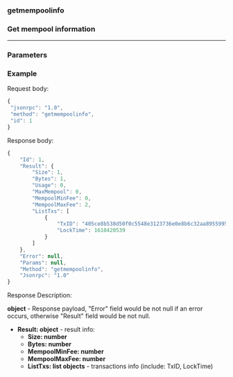 ### getmempoolinfo
### Get mempool information
---
### Parameters

### Example

Request body:
```javascript
{
 "jsonrpc": "1.0",
 "method": "getmempoolinfo",
 "id": 1
}
```
Response body:
```javascript
{
    "Id": 1,
    "Result": {
        "Size": 1,
        "Bytes": 1,
        "Usage": 0,
        "MaxMempool": 0,
        "MempoolMinFee": 0,
        "MempoolMaxFee": 2,
        "ListTxs": [
            {
                "TxID": "405ce8b538d50f0c5548e3123736e0e8b6c32aa8955995e4da1df811404ff70b",
                "LockTime": 1610420539
            }
        ]
    },
    "Error": null,
    "Params": null,
    "Method": "getmempoolinfo",
    "Jsonrpc": "1.0"
}
```
Response Description:

**object** - Response payload, "Error" field would be not null if an error occurs, otherwise "Result" field would be not null.

- **Result: object** - result info:
    - **Size: number**
    - **Bytes: number**
    - **MempoolMinFee: number**
    - **MempoolMaxFee: number**
    - **ListTxs: list objects** - transactions info (include: TxID, LockTime)
